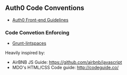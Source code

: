 ## Auth0 Code Conventions

 * [Auth0 Front-end Guidelines](https://github.com/auth0/code-conventions/blob/master/frontend/README.md)

### Code Convetion Enforcing
 * [Grunt-lintspaces](https://github.com/schorfES/grunt-lintspaces)


 Heavily inspired by: 
  * AirBNB JS Guide: https://github.com/airbnb/javascript
  * MDO's HTML/CSS Code guide: http://codeguide.co/